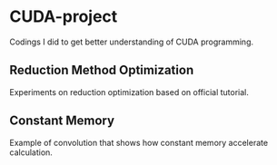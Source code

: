 # CUDA-project

Codings I did to get better understanding of CUDA programming.

## Reduction Method Optimization

Experiments on reduction optimization based on official tutorial.

## Constant Memory

Example of convolution that shows how constant memory accelerate calculation.